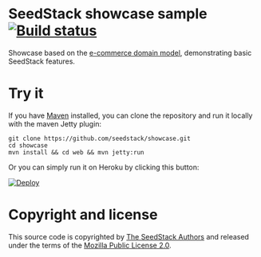 # SeedStack showcase sample [![Build status](https://travis-ci.org/seedstack/showcase.svg?branch=master)](https://travis-ci.org/seedstack/showcase)

Showcase based on the [e-commerce domain model](https://github.com/seedstack/ecommerce-domain-sample), demonstrating basic SeedStack features.

# Try it

If you have [Maven](http://maven.apache.org/) installed, you can clone the repository and run it locally with the maven Jetty plugin:

    git clone https://github.com/seedstack/showcase.git
    cd showcase
    mvn install && cd web && mvn jetty:run
    
Or you can simply run it on Heroku by clicking this button:

[![Deploy](https://www.herokucdn.com/deploy/button.png)](https://heroku.com/deploy)

# Copyright and license

This source code is copyrighted by [The SeedStack Authors](https://github.com/seedstack/seedstack/blob/master/AUTHORS) and
released under the terms of the [Mozilla Public License 2.0](https://www.mozilla.org/MPL/2.0/).

